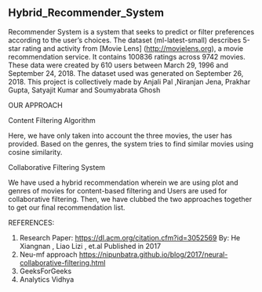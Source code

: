 ##  Hybrid_Recommender_System
Recommender System is a system that seeks to predict or filter preferences according to the user’s choices. The dataset (ml-latest-small) describes 5-star rating and activity from [Movie Lens] (http://movielens.org), a movie recommendation service. 
It contains 100836 ratings across 9742 movies. These data were created by 610 users between March 29, 1996 and September 24, 2018. The dataset used was generated on September 26, 2018. 
This project is collectively made by Anjali Pal ,Niranjan Jena, Prakhar Gupta, Satyajit Kumar and  Soumyabrata Ghosh 

OUR APPROACH

Content Filtering Algorithm

Here, we have only taken into account the three movies, the user has provided. 
Based on the genres, the system tries to find similar movies using cosine similarity.

Collaborative Filtering System
 
We have used a hybrid recommendation wherein we are using plot and genres of movies for content-based filtering and Users are used for collaborative filtering.
Then, we have clubbed the two approaches together to get our final recommendation list.


REFERENCES:
1. Research Paper:
	https://dl.acm.org/citation.cfm?id=3052569
	By: He Xiangnan , Liao Lizi , et.al 
	Published in 2017
2.  Neu-mf approach https://nipunbatra.github.io/blog/2017/neural-collaborative-filtering.html
3. GeeksForGeeks
4. Analytics Vidhya
